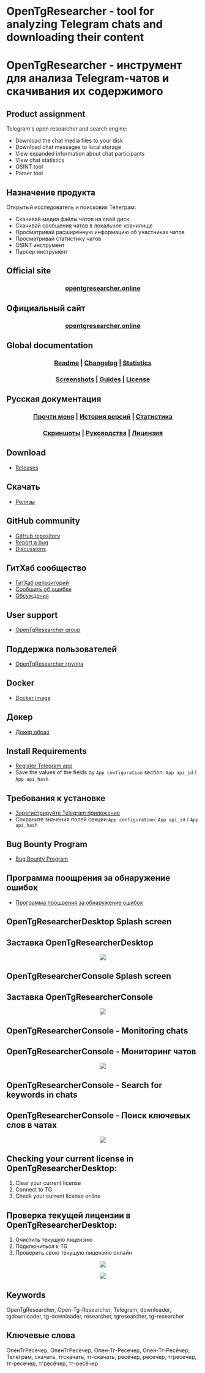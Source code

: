 ﻿# OpenTgResearcher - tool for analyzing Telegram chats and downloading their content

# OpenTgResearcher - инструмент для анализа Telegram-чатов и скачивания их содержимого

## Product assignment
Telegram's open researcher and search engine:
- Download the chat media files to your disk
- Download chat messages to local storage
- View expanded information about chat participants
- View chat statistics
- OSINT tool
- Parser tool

## Назначение продукта
Открытый исследователь и поисковик Телеграм:
- Скачивай медиа файлы чатов на свой диск
- Скачивай сообщения чатов в локальное хранилище
- Просматривай расширенную информацию об участниках чатов
- Просматривай статистику чатов
- OSINT инструмент
- Парсер инструмент

## Official site
### <div align="center"><b><a href="https://opentgresearcher.online">opentgresearcher.online</a></b></div>

## Официальный сайт
### <div align="center"><b><a href="https://opentgresearcher.online">opentgresearcher.online</a></b></div>

## Global documentation
### <div align="center"><b><a href="README.md">Readme</a> | <a href="Docs/CHANGELOG.md">Changelog</a> | <a href="Docs/RELEASES.md">Statistics</a></b></div>
### <div align="center"><b><a href="Docs/SCREENSHOTS.md">Screenshots</a> | <a href="Docs/GUIDES.md">Guides</a> | <a href="LICENSE.md">License</a></b></div>

## Русская документация
### <div align="center"><b><a href="README.md">Прочти меня</a> | <a href="Docs/CHANGELOG-RUS.md">История версий</a> | <a href="Docs/RELEASES.md">Статистика</a></b></div>
### <div align="center"><b><a href="Docs/SCREENSHOTS.md">Скриншоты</a> | <a href="Docs/GUIDES-RUS.md">Руководства</a> | <a href="LICENSE.md">Лицензия</a></b></div>

## Download
- [Releases](https://github.com/DamianMorozov/OpenTgResearcher/releases)

## Скачать
- [Релизы](https://github.com/DamianMorozov/OpenTgResearcher/releases)

## GitHub community
- [GitHub repository](https://github.com/DamianMorozov/OpenTgResearcher)
- [Report a bug](https://github.com/DamianMorozov/OpenTgResearcher/issues)
- [Discussions](https://github.com/DamianMorozov/OpenTgResearcher/discussions)

## ГитХаб сообщество
- [ГитХаб репозиторий](https://github.com/DamianMorozov/OpenTgResearcher)
- [Сообщить об ошибке](https://github.com/DamianMorozov/OpenTgResearcher/issues)
- [Обсуждения](https://github.com/DamianMorozov/OpenTgResearcher/discussions)

## User support
- [OpenTgResearcher group](https://t.me/OpenTgResearcher)

## Поддержка пользователей
- [OpenTgResearcher группа](https://t.me/OpenTgResearcher)

## Docker
- [Docker image](https://hub.docker.com/repository/docker/damianmorozov/opentgresearcher-console)

## Докер
- [Докер образ](https://hub.docker.com/repository/docker/damianmorozov/opentgresearcher-console)

## Install Requirements
- [Register Telegram app](https://my.telegram.org/apps)
- Save the values of the fields by `App configuration` section: `App api_id` / `App api_hash`

## Требования к установке
- [Зарегистрируйте Telegram приложение](https://my.telegram.org/apps)
- Сохраните значения полей секции `App configuration`: `App api_id` / `App api_hash`

## Bug Bounty Program
- [Bug Bounty Program](https://opentgresearcher.online/bug-bounty)

## Программа поощрения за обнаружение ошибок
- [Программа поощрения за обнаружение ошибок](https://opentgresearcher.online/bug-bounty)

## OpenTgResearcherDesktop Splash screen
## Заставка OpenTgResearcherDesktop
<p align="center"><img src="Docs/Assets/Animations/OpenTgResearcherDesktop_SplashScreen.gif"></p>

## OpenTgResearcherConsole Splash screen
## Заставка OpenTgResearcherConsole
<p align="center"><img src="Docs/Assets/Animations/OpenTgResearcherConsole_SplashScreen.gif"></p>

## OpenTgResearcherConsole - Monitoring chats
## OpenTgResearcherConsole - Мониторинг чатов
<p align="center"><img src="Docs/Assets/Animations/OpenTgResearcherConsole_Start_monitoring_chats.gif"></p>

## OpenTgResearcherConsole - Search for keywords in chats
## OpenTgResearcherConsole - Поиск ключевых слов в чатах
<p align="center"><img src="Docs/Assets/Animations/OpenTgResearcherConsole_Start_search_for_keywords_in_chats.gif"></p>

## Checking your current license in OpenTgResearcherDesktop:
1. Clear your current license
2. Connect to TG
3. Check your current license online

## Проверка текущей лицензии в OpenTgResearcherDesktop:
1. Очистить текущую лицензию
2. Подключиться к TG
3. Проверить свою текущую лицензию онлайн

<p align="center"><img src="Docs/Assets/License/Check_your_current_license_online.png"></p>
<p align="center"><img src="Docs/Assets/License/OpenTgResearcherDesktop_CheckCurrentLincense.gif"></p>

## Keywords
OpenTgResearcher, Open-Tg-Researcher, Telegram, downloader, tgdownloader, tg-downloader, researcher, tgresearcher, tg-researcher

## Ключевые слова
ОпенТгРесечер, ОпенТгРесёчер, Опен-Тг-Ресечер, Опен-Тг-Ресёчер, Телеграм, скачать, тгскачать, тг-скачать, ресёчер, ресечер, тгресечер, тг-ресечер, тгресёчер, тг-ресёчер
